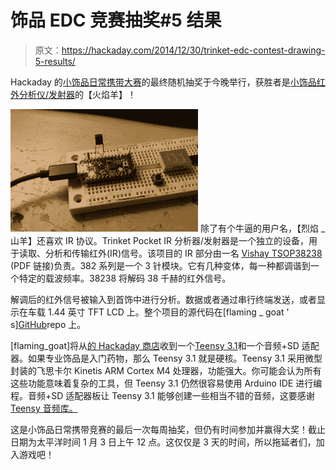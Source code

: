 # 饰品 EDC 竞赛抽奖#5 结果

> 原文：<https://hackaday.com/2014/12/30/trinket-edc-contest-drawing-5-results/>

Hackaday 的[小饰品日常携带大赛](http://hackaday.io/contest/3432?utm_source=hackaday&utm_medium=post&utm_campaign=edc)的最终随机抽奖于今晚举行，获胜者是[小饰品红外分析仪/发射器](https://hackaday.io/project/3624?utm_source=hackaday&utm_medium=post&utm_campaign=edc)的【火焰羊】！

[![ir2](img/80ed87fa5ff5502e76b8afd075a788e9.png)](https://hackaday.io/project/3624?utm_source=hackaday&utm_medium=post&utm_campaign=edc) 除了有个牛逼的用户名，【烈焰 _ 山羊】还喜欢 IR 协议。Trinket Pocket IR 分析器/发射器是一个独立的设备，用于读取、分析和传输红外(IR)信号。该项目的 IR 部分由一名 [Vishay TSOP38238](http://www.vishay.com/docs/82491/tsop382.pdf) (PDF 链接)负责。382 系列是一个 3 针模块。它有几种变体，每一种都调谐到一个特定的载波频率。38238 将解码 38 千赫的红外信号。

解调后的红外信号被输入到首饰中进行分析。数据或者通过串行终端发送，或者显示在车载 1.44 英寸 TFT LCD 上。整个项目的源代码在[flaming _ goat ' s][GitHub](https://github.com/flaminggoat/IrAnalyser)repo 上。

[flaming_goat]将从[的 Hackaday 商店](http://store.hackaday.com/)收到一个[Teensy 3.1](http://store.hackaday.com/collections/products-tools/products/teensy-3-1)和一个音频+SD 适配器。如果专业饰品是入门药物，那么 Teensy 3.1 就是硬核。Teensy 3.1 采用微型封装的飞思卡尔 Kinetis ARM Cortex M4 处理器，功能强大。你可能会认为所有这些功能意味着复杂的工具，但 Teensy 3.1 仍然很容易使用 Arduino IDE 进行编程。音频+SD 适配器板让 Teensy 3.1 能够创建一些相当不错的音频，这要感谢 [Teensy 音频库。](http://hackaday.com/2014/09/30/the-teensy-audio-library/)

这是小饰品日常携带竞赛的最后一次每周抽奖，但仍有时间参加并赢得大奖！截止日期为太平洋时间 1 月 3 日上午 12 点。这仅仅是 3 天的时间，所以拖延者们，加入游戏吧！